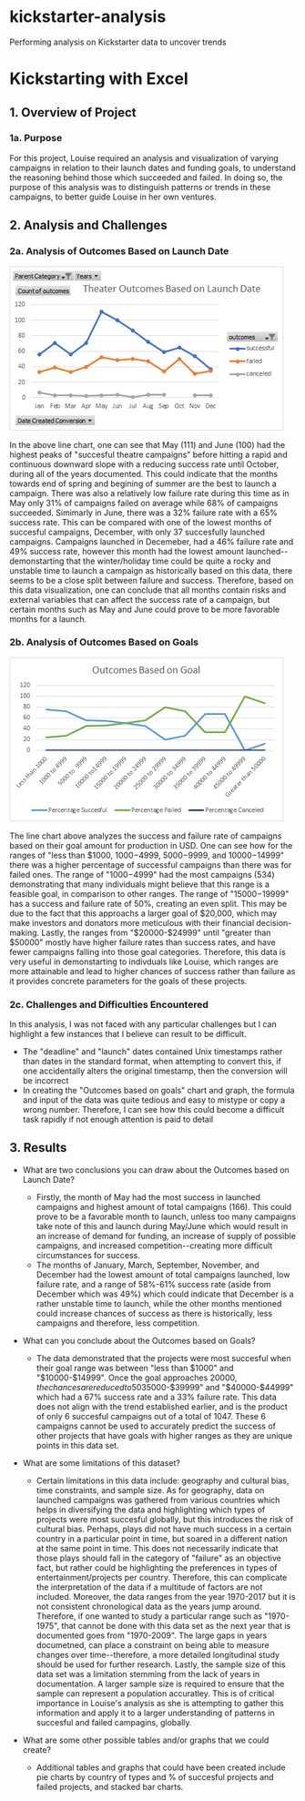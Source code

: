 # kickstarter-analysis
Performing analysis on Kickstarter data to uncover trends
# Kickstarting with Excel

## 1. Overview of Project
   ### 1a. Purpose
   For this project, Louise required an analysis and visualization of varying campaigns in relation to their launch dates and funding goals, to understand the reasoning behind those which succeeded and failed. In doing so, the purpose of this analysis was to distinguish patterns or trends in these campaigns, to better guide Louise in her own ventures. 

## 2. Analysis and Challenges

### 2a. Analysis of Outcomes Based on Launch Date

<img src="https://github.com/leilacf/kickstarter-analysis/blob/main/Theater_Outcomes_vs_Launch.png">

   In the above line chart, one can see that May (111) and June (100) had the highest peaks of "succesful theatre campaigns" before hitting a rapid and continuous downward slope with a reducing success rate until October, during all of the years documented. This could indicate that the months towards end of spring and begining of summer are the best to launch a campaign. There was also a relatively low failure rate during this time as in May only 31% of campaigns failed on average while 68% of campaigns succeeded. Simimarly in June, there was a 32% failure rate with a 65% success rate. This can be compared with one of the lowest months of succesful campaigns, December, with only 37 succesfully launched campaigns. Campaigns launched in Decemeber, had a 46% failure rate and 49% success rate, however this month had the lowest amount launched--demonstarting that the winter/holiday time could be quite a rocky and unstable time to launch a campaign as historically based on this data, there seems to be a close split between failure and success. Therefore, based on this data visualization, one can conclude that all months contain risks and external variables that can affect the success rate of a campaign, but certain months such as May and June could prove to be more favorable months for a launch. 
          

### 2b. Analysis of Outcomes Based on Goals

<img src="https://github.com/leilacf/kickstarter-analysis/blob/main/Outcomes_vs_Goals.png">

   The line chart above analyzes the success and failure rate of campaigns based on their goal amount for production in USD. One can see how for the ranges of "less than $1000, $1000-$4999, $5000-$9999, and $10000-$14999" there was a higher percentage of successful campaigns than there was for failed ones. The range of "$1000-$4999" had the most campaigns (534) demonstrating that many individuals might believe that this range is a feasible goal, in comparison to other ranges. The range of "$15000-$19999" has a success and failure rate of 50%, creating an even split. This may be due to the fact that this approachs a larger goal of $20,000, which may make investors and donators more meticulous with their financial decision-making. Lastly, the ranges from "$20000-$24999" until "greater than $50000" mostly have higher failure rates than success rates, and have fewer campaigns falling into those goal categories. Therefore, this data is very useful in demonstarting to indivduals like Louise, which ranges are more attainable and lead to higher chances of success rather than failure as it provides concrete parameters for the goals of these projects.

### 2c. Challenges and Difficulties Encountered

   In this analysis, I was not faced with any particular challenges but I can highlight a few instances that I believe can result to be difficult. 
   - The "deadline" and "launch" dates contained Unix timestamps rather than dates in the standard format, when attempting to convert this, if one accidentally alters the original timestamp, then the conversion will be incorrect
   - In creating the "Outcomes based on goals" chart and graph, the formula and input of the data was quite tedious and easy to mistype or copy a wrong number. Therefore, I can see how this could become a difficult task rapidly if not enough attention is paid to detail

## 3. Results

- What are two conclusions you can draw about the Outcomes based on Launch Date?
  - Firstly, the month of May had the most success in launched campaigns and highest amount of total campaigns (166). This could prove to be a favorable month to launch, unless too many campaigns take note of this and launch during May/June which would result in an increase of demand for funding, an increase of supply of possible campaigns, and increased competition--creating more difficult circumstances for success.
  - The months of January, March, September, November, and December had the lowest amount of total campaigns launched, low failure rate, and a range of 58%-61% success rate (aside from December which was 49%) which could indicate that December is a rather unstable time to launch, while the other months mentioned could increase chances of success as there is historically, less campaigns and therefore, less competition. 

- What can you conclude about the Outcomes based on Goals?
   - The data demonstrated that the projects were most succesful when their goal range was between "less than $1000" and "$10000-$14999". Once the goal approaches $20000, the chances are reduced to 50% success and failure as this data point could mark the beggining of what is viewed as too high of a goal. From this range onwards, most campaigns fail in reaching their goal rather than succeed. Lastly, there were two outlier categories, "$35000-$39999" and "$40000-$44999" which had a 67% success rate and a 33% failure rate. This data does not align with the trend established earlier, and is the product of only 6 succesful campaigns out of a total of 1047. These 6 campaigns cannot be used to accurately predict the success of other projects that have goals with higher ranges as they are unique points in this data set.

- What are some limitations of this dataset?
   - Certain limitations in this data include: geography and cultural bias, time constraints, and sample size. As for geography, data on launched campaigns was gathered from various countries which helps in diversifying the data and highlighting which types of projects were most succesful globally, but this introduces the risk of cultural bias. Perhaps, plays did not have much success in a certain country in a particular point in time, but soared in a different nation at the same point in time. This does not necessarily indicate that those plays should fall in the category of "failure" as an objective fact, but rather could be highlighting the preferences in types of entertainment/projects per country. Therefore, this can complicate the interpretation of the data if a multitude of factors are not included. Moreover, the data ranges from the year 1970-2017 but it is not consistent chronological data as the years jump around. Therefore, if one wanted to study a particular range such as "1970-1975", that cannot be done with this data set as the next year that is documented goes from "1970-2009". The large gaps in years documetned, can place a constraint on being able to measure changes over time--therefore, a more detailed longitudinal study should be used for further research. Lastly, the sample size of this data set was a limitation stemming from the lack of years in documentation. A larger sample size is required to ensure that the sample can represent a population accuratley. This is of critical importance in Louise's analysis as she is attempting to gather this information and apply it to a larger understanding of patterns in succesful and failed campagins, globally.

- What are some other possible tables and/or graphs that we could create?
   - Additional tables and graphs that could have been created include pie charts by country of types and % of succesful projects and failed projects, and stacked bar charts.
